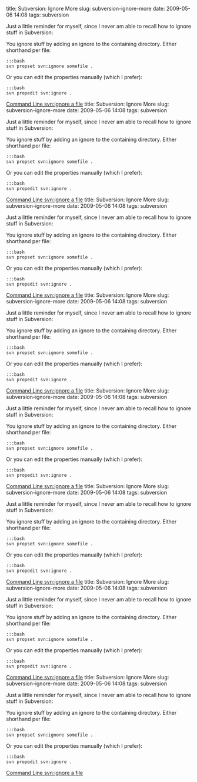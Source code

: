 title: Subversion: Ignore More
slug: subversion-ignore-more
date: 2009-05-06 14:08
tags: subversion

Just a little reminder for myself, since I never am able to recall how to ignore stuff in Subversion:

You ignore stuff by adding an ignore to the containing directory. Either shorthand per file:

	:::bash
	svn propset svn:ignore somefile .

Or you can edit the properties manually (which I prefer):

	:::bash
	svn propedit svn:ignore .

[Command Line svn:ignore a file](http://blog.bogojoker.com/2008/07/command-line-svnignore-a-file/)
title: Subversion: Ignore More
slug: subversion-ignore-more
date: 2009-05-06 14:08
tags: subversion

Just a little reminder for myself, since I never am able to recall how to ignore stuff in Subversion:

You ignore stuff by adding an ignore to the containing directory. Either shorthand per file:

	:::bash
	svn propset svn:ignore somefile .

Or you can edit the properties manually (which I prefer):

	:::bash
	svn propedit svn:ignore .

[Command Line svn:ignore a file](http://blog.bogojoker.com/2008/07/command-line-svnignore-a-file/)
title: Subversion: Ignore More
slug: subversion-ignore-more
date: 2009-05-06 14:08
tags: subversion

Just a little reminder for myself, since I never am able to recall how to ignore stuff in Subversion:

You ignore stuff by adding an ignore to the containing directory. Either shorthand per file:

	:::bash
	svn propset svn:ignore somefile .

Or you can edit the properties manually (which I prefer):

	:::bash
	svn propedit svn:ignore .

[Command Line svn:ignore a file](http://blog.bogojoker.com/2008/07/command-line-svnignore-a-file/)
title: Subversion: Ignore More
slug: subversion-ignore-more
date: 2009-05-06 14:08
tags: subversion

Just a little reminder for myself, since I never am able to recall how to ignore stuff in Subversion:

You ignore stuff by adding an ignore to the containing directory. Either shorthand per file:

	:::bash
	svn propset svn:ignore somefile .

Or you can edit the properties manually (which I prefer):

	:::bash
	svn propedit svn:ignore .

[Command Line svn:ignore a file](http://blog.bogojoker.com/2008/07/command-line-svnignore-a-file/)
title: Subversion: Ignore More
slug: subversion-ignore-more
date: 2009-05-06 14:08
tags: subversion

Just a little reminder for myself, since I never am able to recall how to ignore stuff in Subversion:

You ignore stuff by adding an ignore to the containing directory. Either shorthand per file:

	:::bash
	svn propset svn:ignore somefile .

Or you can edit the properties manually (which I prefer):

	:::bash
	svn propedit svn:ignore .

[Command Line svn:ignore a file](http://blog.bogojoker.com/2008/07/command-line-svnignore-a-file/)
title: Subversion: Ignore More
slug: subversion-ignore-more
date: 2009-05-06 14:08
tags: subversion

Just a little reminder for myself, since I never am able to recall how to ignore stuff in Subversion:

You ignore stuff by adding an ignore to the containing directory. Either shorthand per file:

	:::bash
	svn propset svn:ignore somefile .

Or you can edit the properties manually (which I prefer):

	:::bash
	svn propedit svn:ignore .

[Command Line svn:ignore a file](http://blog.bogojoker.com/2008/07/command-line-svnignore-a-file/)
title: Subversion: Ignore More
slug: subversion-ignore-more
date: 2009-05-06 14:08
tags: subversion

Just a little reminder for myself, since I never am able to recall how to ignore stuff in Subversion:

You ignore stuff by adding an ignore to the containing directory. Either shorthand per file:

	:::bash
	svn propset svn:ignore somefile .

Or you can edit the properties manually (which I prefer):

	:::bash
	svn propedit svn:ignore .

[Command Line svn:ignore a file](http://blog.bogojoker.com/2008/07/command-line-svnignore-a-file/)
title: Subversion: Ignore More
slug: subversion-ignore-more
date: 2009-05-06 14:08
tags: subversion

Just a little reminder for myself, since I never am able to recall how to ignore stuff in Subversion:

You ignore stuff by adding an ignore to the containing directory. Either shorthand per file:

	:::bash
	svn propset svn:ignore somefile .

Or you can edit the properties manually (which I prefer):

	:::bash
	svn propedit svn:ignore .

[Command Line svn:ignore a file](http://blog.bogojoker.com/2008/07/command-line-svnignore-a-file/)

